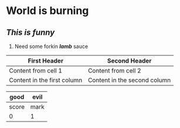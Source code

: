 # **World is burning**
## *This is funny*
1. Need some forkin _**lamb**_ sauce


First Header | Second Header
------------ | -------------
Content from cell 1 | Content from cell 2
Content in the first column | Content in the second column

good|evil
----|----
  score|mark
  0|1
